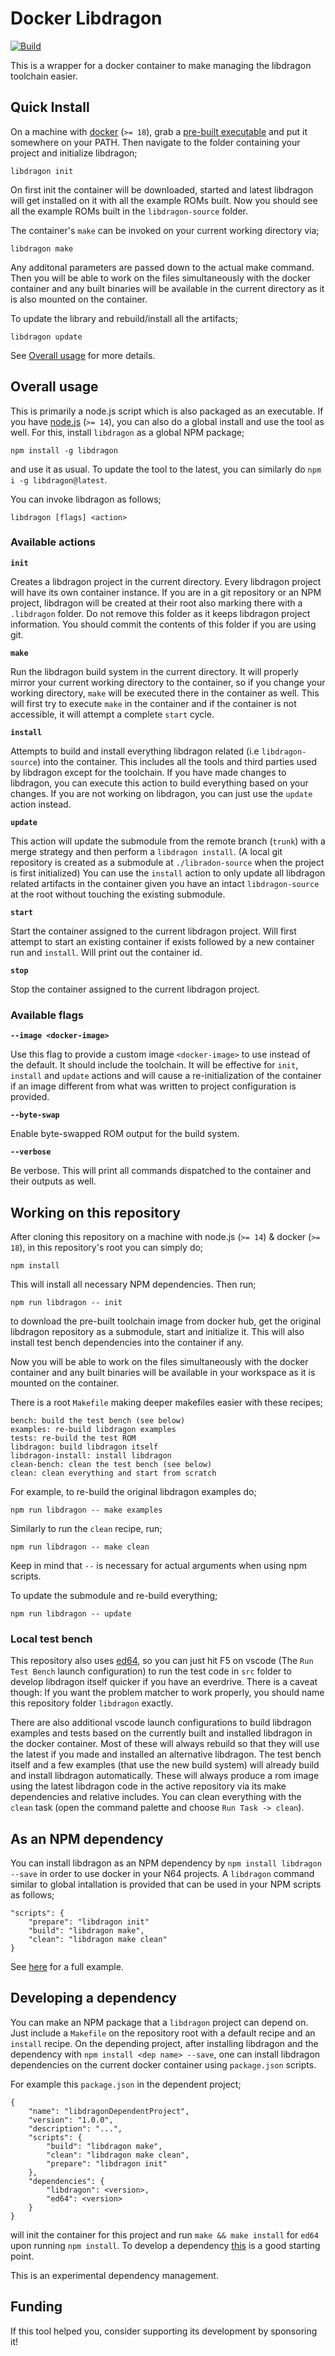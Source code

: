 # Docker Libdragon

[![Build](https://github.com/anacierdem/libdragon-docker/actions/workflows/ci.yml/badge.svg?branch=master)](https://github.com/anacierdem/libdragon-docker/actions/workflows/ci.yml?branch=master)

This is a wrapper for a docker container to make managing the libdragon toolchain easier.

## Quick Install

On a machine with [docker](https://www.docker.com/products/docker-desktop) (`>= 18`), grab a [pre-built executable](https://github.com/anacierdem/libdragon-docker/releases/latest) and put it somewhere on your PATH. Then navigate to the folder containing your project and initialize libdragon;

    libdragon init

On first init the container will be downloaded, started and latest libdragon will get installed on it with all the example ROMs built. Now you should see all the example ROMs built in the `libdragon-source` folder.

The container's `make` can be invoked on your current working directory via;

    libdragon make

Any additonal parameters are passed down to the actual make command. Then you will be able to work on the files simultaneously with the docker container and any built binaries will be available in the current directory as it is also mounted on the container.

To update the library and rebuild/install all the artifacts;

    libdragon update

See [Overall usage](#overall-usage) for more details.

## Overall usage

This is primarily a node.js script which is also packaged as an executable. If you have [node.js](https://nodejs.org/en/download/) (`>= 14`), you can also do a global install and use the tool as well. For this, install `libdragon` as a global NPM package;

    npm install -g libdragon

and use it as usual. To update the tool to the latest, you can similarly do `npm i -g libdragon@latest`.

You can invoke libdragon as follows;

    libdragon [flags] <action>

### Available actions

__`init`__

Creates a libdragon project in the current directory. Every libdragon project will have its own container instance. If you are in a git repository or an NPM project, libdragon will be created at their root also marking there with a `.libdragon` folder. Do not remove this folder as it keeps libdragon project information. You should commit the contents of this folder if you are using git.

__`make`__

Run the libdragon build system in the current directory. It will properly mirror your current working directory to the container, so if you change your working directory, `make` will be executed there in the container as well. This will first try to execute `make` in the container and if the container is not accessible, it will attempt a complete `start` cycle.

__`install`__

Attempts to build and install everything libdragon related (i.e `libdragon-source`) into the container. This includes all the tools and third parties used by libdragon except for the toolchain. If you have made changes to libdragon, you can execute this action to build everything based on your changes. If you are not working on libdragon, you can just use the `update` action instead.

__`update`__

This action will update the submodule from the remote branch (`trunk`) with a merge strategy and then perform a `libdragon install`. (A local git repository is created as a submodule at `./libradon-source` when the project is first initialized) You can use the `install` action to only update all libdragon related artifacts in the container given you have an intact `libdragon-source` at the root without touching the existing submodule.

__`start`__

Start the container assigned to the current libdragon project. Will first attempt to start an existing container if exists followed by a new container run and `install`. Will print out the container id.

__`stop`__

Stop the container assigned to the current libdragon project.

### Available flags

__`--image <docker-image>`__

Use this flag to provide a custom image `<docker-image>` to use instead of the default. It should include the toolchain. It will be effective for `init`, `install` and `update` actions and will cause a re-initialization of the container if an image different from what was written to project configuration is provided.

__`--byte-swap`__

Enable byte-swapped ROM output for the build system.

__`--verbose`__

Be verbose. This will print all commands dispatched to the container and their outputs as well.

## Working on this repository

After cloning this repository on a machine with node.js (`>= 14`) & docker (`>= 18`), in this repository's root you can simply do;

    npm install

This will install all necessary NPM dependencies. Then run;

    npm run libdragon -- init

to download the pre-built toolchain image from docker hub, get the original libdragon repository as a submodule, start and initialize it. This will also install test bench dependencies into the container if any.

Now you will be able to work on the files simultaneously with the docker container and any built binaries will be available in your workspace as it is mounted on the container.

There is a root `Makefile` making deeper makefiles easier with these recipes;

    bench: build the test bench (see below)
    examples: re-build libdragon examples
    tests: re-build the test ROM
    libdragon: build libdragon itself
    libdragon-install: install libdragon
    clean-bench: clean the test bench (see below)
    clean: clean everything and start from scratch

For example, to re-build the original libdragon examples do;

    npm run libdragon -- make examples

Similarly to run the `clean` recipe, run;

    npm run libdragon -- make clean

Keep in mind that `--` is necessary for actual arguments when using npm scripts.

To update the submodule and re-build everything;

    npm run libdragon -- update

### Local test bench

This repository also uses [ed64](https://github.com/anacierdem/ed64), so you can just hit F5 on vscode (The `Run Test Bench` launch configuration) to run the test code in `src` folder to develop libdragon itself quicker if you have an everdrive. There is a caveat though: If you want the problem matcher to work properly, you should name this repository folder `libdragon` exactly.

There are also additional vscode launch configurations to build libdragon examples and tests based on the currently built and installed libdragon in the docker container. Most of these will always rebuild so that they will use the latest if you made and installed an alternative libdragon. The test bench itself and a few examples (that use the new build system) will already build and install libdragon automatically. These will always produce a rom image using the latest libdragon code in the active repository via its make dependencies and relative includes. You can clean everything with the `clean` task (open the command palette and choose `Run Task -> clean`).

## As an NPM dependency

You can install libdragon as an NPM dependency by `npm install libdragon --save` in order to use docker in your N64 projects. A `libdragon` command similar to global intallation is provided that can be used in your NPM scripts as follows;

    "scripts": {
        "prepare": "libdragon init"
        "build": "libdragon make",
        "clean": "libdragon make clean"
    }

See [here](https://github.com/anacierdem/ed64-example) for a full example.

## Developing a dependency

You can make an NPM package that a `libdragon` project can depend on. Just include a `Makefile` on the repository root with a default recipe and an `install` recipe. On the depending project, after installing libdragon and the dependency with `npm install <dep name> --save`, one can install libdragon dependencies on the current docker container using `package.json` scripts.

For example this `package.json` in the dependent project;

    {
        "name": "libdragonDependentProject",
        "version": "1.0.0",
        "description": "...",
        "scripts": {
            "build": "libdragon make",
            "clean": "libdragon make clean",
            "prepare": "libdragon init"
        },
        "dependencies": {
            "libdragon": <version>,
            "ed64": <version>
        }
    }

will init the container for this project and run `make && make install` for `ed64` upon running `npm install`. To develop a dependency [this](https://github.com/anacierdem/libdragon-dependency) is a good starting point.

This is an experimental dependency management.

## Funding

If this tool helped you, consider supporting its development by sponsoring it!
